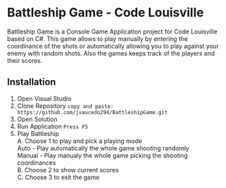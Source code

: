 # **Battleship Game** - Code Louisville

Battleship Game is a Console Game Application project for Code Louisville based on C#.
This game allows to play manually by entering the coordinance of the shots or automatically allowing you to play against your enemy with random shots. Also the games  keeps track of the players and their scores. 
 
## Installation
1. Open Visual Studio
2. Clone Repository
`copy and paste: https://github.com/jsaucedo294/BattleshipGame.git`
3. Open Solution
4. Run Application
`Press F5`
5. Play Battleship  
  A. Choose 1 to play and pick a playing mode   
      Auto - Play automatically the whole game shooting randomly   
      Manual - Play manualy the whole game picking the shooting coordinances<br/>
B. Choose 2 to show current scores<br/>
C. Choose 3 to exit the game   
